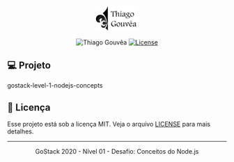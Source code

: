 <p align="center">
  <img alt="Thiago Gouvêa" src="imgs/Marca Thiago Google-02.png" width="100px" />
</p>

<p align="center">
  <img src="https://img.shields.io/badge/Thiago-Gouv%C3%AAa-000066?labelColor=202024&color=000099" alt="Thiago Gouvêa" />
  <a href="LICENSE"><img  src="https://img.shields.io/badge/License-MIT-000066?labelColor=202024&color=000099" alt="License"></a>
</p>


## 💻 Projeto

gostack-level-1-nodejs-concepts

## 📝 Licença

Esse projeto está sob a licença MIT. Veja o arquivo [LICENSE](LICENSE) para mais detalhes.

---

<p align="center">
  GoStack 2020 - Nível 01 - Desafio: Conceitos do Node.js
</p>

